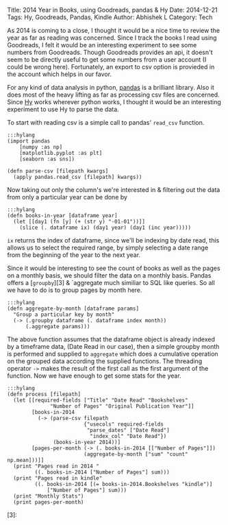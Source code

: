 Title: 2014 Year in Books, using Goodreads, pandas & Hy
Date: 2014-12-21
Tags: Hy, Goodreads, Pandas, Kindle
Author: Abhishek L
Category: Tech

As 2014 is coming to a close, I thought it would be a nice time to
review the year as far as reading was concerned. Since I track the
books I read using Goodreads, I felt it would be an interesting
experiment to see some numbers from Goodreads. Though Goodreads
provides an api, it doesn't seem to be directly useful to get some
numbers from a user account (I could be wrong here). Fortunately, an
export to csv option is provieded in the account which helps in our
favor.

For any kind of data analysis in python, [pandas][1] is a brilliant
library. Also it does most of the heavy lifting as far as processing
csv files are concerned. Since [Hy][2] works wherever python works, I
thought it would be an interesting experiment to use Hy to parse the
data.

To start with reading csv is a simple call to pandas' `read_csv`
function.

    :::hylang
	(import pandas
        [numpy :as np]
        [matplotlib.pyplot :as plt]
        [seaborn :as sns])

    (defn parse-csv [filepath kwargs]
	  (apply pandas.read_csv [filepath] kwargs))

Now taking out only the column's we're interested in & filtering out
the data from only a particular year can be done by

	:::hylang
    (defn books-in-year [dataframe year]
	  (let [[day1 (fn [y] (+ (str y) "-01-01"))]]
        (slice (. dataframe ix) (day1 year) (day1 (inc year)))))

`ix` returns the index of dataframe, since we'll be indexing by date
read, this allows us to select the required range, by simply selecting
a date range from the beginning of the year to the next year.

Since it would be interesting to see the count of books as well as the
pages on a monthly basis, we should filter the data on a monthly
basis. Pandas offers a [`groupby`][3] & `aggregate much similiar to
SQL like queries. So all we have to do is to group pages by month
here.

    :::hylang
	(defn aggregate-by-month [dataframe params]
	  "Group a particular key by month"
      (-> (.groupby dataframe (. dataframe index month))
	      (.aggregate params)))

The above function assumes that the dataframe object is already
indexed by a timeframe data, (Date Read in our case), then a simple
groupby month is performed and supplied to `aggregate` which does a
cumulative operation on the grouped data according the supplied
functions. The threading operator `->` makes the result of the first
call as the first argument of the function. Now we have enough to get
some stats for the year.

    :::hylang
	(defn process [filepath]
	  (let [[required-fields ["Title" "Date Read" "Bookshelves"
                  "Number of Pages" "Original Publication Year"]]
            [books-in-2014
              (-> (parse-csv filepath
                             {"usecols" required-fields
                              "parse_dates" ["Date Read"]
                               "index_col" "Date Read"})
                   (books-in-year 2014))]
            [pages-per-month (-> (. books-in-2014 [["Number of Pages"]])
                             (aggregate-by-month ["sum" "count" np.mean]))]]
      (print "Pages read in 2014 "
             ((. books-in-2014 ["Number of Pages"] sum)))
      (print "Pages read in kindle"
             ((. books-in-2014 [(= books-in-2014.Bookshelves "kindle")]
                 ["Number of Pages"] sum)))
      (print "Monthly Stats")
      (print pages-per-month)

[1]: http://pandas.pydata.org
[2]: http://hylang.org
[3]:
